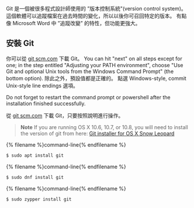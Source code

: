 Git 是一個被很多程式設計師使用的 ”版本控制系統"(version control system)。 這個軟體可以追蹤檔案在過去時間的變化，所以以後你可召回特定的版本。 有點像 Microsoft Word 中 ”追蹤改變” 的特性，但功能更強大。

## 安裝 Git

<!--sec data-title="Installing Git: Windows" data-id="git_install_windows"
data-collapse=true ces-->

你可以從 [git scm.com](https://git-scm.com/) 下載 Git。 You can hit "next" on all steps except for one; in the step entitled "Adjusting your PATH environment", choose "Use Git and optional Unix tools from the Windows Command Prompt" (the bottom option). 除此之外，預設值都是正確的。 點選 Windows-style, commit Unix-style line endings 選項。

Do not forget to restart the command prompt or powershell after the installation finished successfully. <!--endsec-->

<!--sec data-title="Installing Git: OS X" data-id="git_install_OSX"
data-collapse=true ces-->

從 [git scm.com](https://git-scm.com/) 下載 Git，只要按照說明進行操作。

> **Note** If you are running OS X 10.6, 10.7, or 10.8, you will need to install the version of git from here: [Git installer for OS X Snow Leopard](https://sourceforge.net/projects/git-osx-installer/files/git-2.3.5-intel-universal-snow-leopard.dmg/download)

<!--endsec-->

<!--sec data-title="Installing Git: Debian or Ubuntu" data-id="git_install_debian_ubuntu"
data-collapse=true ces-->

{% filename %}command-line{% endfilename %}

```bash
$ sudo apt install git
```

<!--endsec-->

<!--sec data-title="Installing Git: Fedora" data-id="git_install_fedora"
data-collapse=true ces-->

{% filename %}command-line{% endfilename %}

```bash
$ sudo dnf install git
```

<!--endsec-->

<!--sec data-title="Installing Git: openSUSE" data-id="git_install_openSUSE"
data-collapse=true ces-->

{% filename %}command-line{% endfilename %}

```bash
$ sudo zypper install git
```

<!--endsec-->